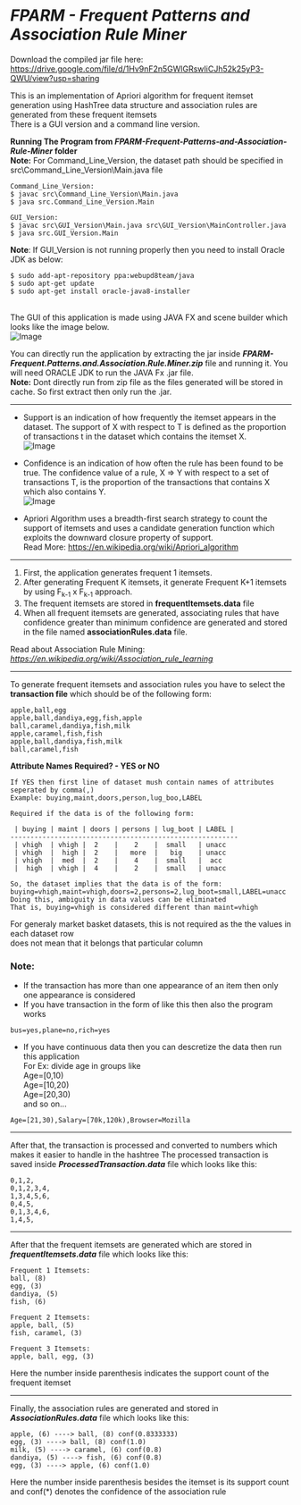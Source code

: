 # _FPARM - Frequent Patterns and Association Rule Miner_

Download the compiled jar file here: https://drive.google.com/file/d/1Hv9nF2n5GWlGRswIiCJh52k25yP3-QWU/view?usp=sharing

This is an implementation of Apriori algorithm for frequent itemset generation using HashTree data structure and association rules are generated from these frequent itemsets
<br>There is a GUI version and a command line version.

**Running The Program from _FPARM-Frequent-Patterns-and-Association-Rule-Miner_ folder**
<br>**Note:** For Command_Line_Version, the dataset path should be specified in src\Command_Line_Version\Main.java file
```
Command_Line_Version:
$ javac src\Command_Line_Version\Main.java
$ java src.Command_Line_Version.Main

GUI_Version:
$ javac src\GUI_Version\Main.java src\GUI_Version\MainController.java
$ java src.GUI_Version.Main
```
**Note**: If GUI_Version is not running properly then you need to install Oracle JDK as below:
```
$ sudo add-apt-repository ppa:webupd8team/java
$ sudo apt-get update
$ sudo apt-get install oracle-java8-installer
```

<br>The GUI of this application is made using JAVA FX and scene builder which looks like the image below.
<br>![Image](https://mrcheerful.000webhostapp.com/FPARM-Frequent-Patterns-and-Association-Rule-Miner.png)<br>

You can directly run the application by extracting the jar inside **_FPARM-Frequent.Patterns.and.Association.Rule.Miner.zip_** file and running it. You will need ORACLE JDK to run the JAVA Fx .jar file.
<br>**Note:** Dont directly run from zip file as the files generated will be stored in cache. So first extract then only run the .jar.
<hr>

- Support is an indication of how frequently the itemset appears in the dataset.
The support of X with respect to T is defined as the proportion of transactions t in the dataset which contains the itemset X.
 <br>![Image](https://wikimedia.org/api/rest_v1/media/math/render/svg/1c6acacd3b17051205704b5d323c83fc737e5db1)

- Confidence is an indication of how often the rule has been found to be true.
The confidence value of a rule, X => Y with respect to a set of transactions T, is the proportion of the transactions that contains X which also contains Y.
<br>![Image](https://wikimedia.org/api/rest_v1/media/math/render/svg/90324dedc399441696116eed3658fd17c5da4329)

- Apriori Algorithm uses a breadth-first search strategy to count the support of itemsets and uses a candidate generation function which exploits the downward closure property of support.
<br>Read More: https://en.wikipedia.org/wiki/Apriori_algorithm

<hr>

1. First, the application generates frequent 1 itemsets.
2. After generating Frequent K itemsets, it generate Frequent K+1 itemsets by using F<sub>k-1</sub> x F<sub>k-1</sub> approach.
3. The frequent itemsets are stored in **frequentItemsets.data** file
4. When all frequent itemsets are generated, associating rules that have confidence greater than minimum confidence are generated and stored in the file named **associationRules.data** file.

Read about Association Rule Mining: _https://en.wikipedia.org/wiki/Association_rule_learning_

<hr>

To generate frequent itemsets and association rules you have to select the **transaction file** which should be of the following form:
```
apple,ball,egg
apple,ball,dandiya,egg,fish,apple
ball,caramel,dandiya,fish,milk
apple,caramel,fish,fish
apple,ball,dandiya,fish,milk
ball,caramel,fish
```
**Attribute Names Required? - YES or NO**
```
If YES then first line of dataset mush contain names of attributes seperated by comma(,)
Example: buying,maint,doors,person,lug_boo,LABEL

Required if the data is of the following form:

 | buying | maint | doors | persons | lug_boot | LABEL |
---------------------------------------------------------
 | vhigh  | vhigh |  2    |    2    |  small   | unacc
 | vhigh  |  high |  2    |   more  |   big    | unacc
 | vhigh  |  med  |  2    |    4    |  small   |  acc 
 |  high  | vhigh |  4    |    2    |  small   | unacc 

So, the dataset implies that the data is of the form: buying=vhigh,maint=vhigh,doors=2,persons=2,lug_boot=small,LABEL=unacc
Doing this, ambiguity in data values can be eliminated
That is, buying=vhigh is considered different than maint=vhigh
```
For generaly market basket datasets, this is not required as the the values in each dataset row
<br>does not mean that it belongs that particular column

### Note: 
- If the transaction has more than one appearance of an item then only one appearance is considered
- If you have transaction in the form of like this then also the program works
```
bus=yes,plane=no,rich=yes
```
- If you have continuous data then you can descretize the data then run this application
<br>For Ex: divide age in groups like
<br>Age=[0,10)
<br>Age=[10,20)
<br>Age=[20,30)
<br>and so on...
```
Age=[21,30),Salary=[70k,120k),Browser=Mozilla
```

<hr>

After that, the transaction is processed and converted to numbers which makes it easier to handle in the hashtree
The processed transaction is saved inside **_ProcessedTransaction.data_** file which looks like this:
```
0,1,2,
0,1,2,3,4,
1,3,4,5,6,
0,4,5,
0,1,3,4,6,
1,4,5,
```

<hr>

After that the frequent itemsets are generated which are stored in **_frequentItemsets.data_** file which looks like this:
```
Frequent 1 Itemsets:
ball, (8)
egg, (3)
dandiya, (5)
fish, (6)

Frequent 2 Itemsets:
apple, ball, (5)
fish, caramel, (3)

Frequent 3 Itemsets:
apple, ball, egg, (3)
```
Here the number inside parenthesis indicates the support count of the frequent itemset

<hr>

Finally, the association rules are generated and stored in **_AssociationRules.data_** file which looks like this:
```
apple, (6) ----> ball, (8) conf(0.8333333)
egg, (3) ----> ball, (8) conf(1.0)
milk, (5) ----> caramel, (6) conf(0.8)
dandiya, (5) ----> fish, (6) conf(0.8)
egg, (3) ----> apple, (6) conf(1.0)
```
Here the number inside parenthesis besides the itemset is its support count and conf(*) denotes the confidence of the association rule
